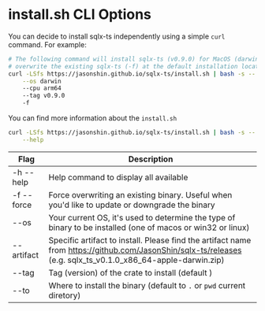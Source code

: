 # install.sh CLI Options

You can decide to install sqlx-ts independently using a simple `curl` command. For example:

```bash
# The following command will install sqlx-ts (v0.9.0) for MacOS (darwin) with M1 CPU (arm64)
# overwrite the existing sqlx-ts (-f) at the default installation location (pwd)
curl -LSfs https://jasonshin.github.io/sqlx-ts/install.sh | bash -s -- \
    --os darwin
    --cpu arm64
    --tag v0.9.0
    -f
```

You can find more information about the `install.sh`

```bash
curl -LSfs https://jasonshin.github.io/sqlx-ts/install.sh | bash -s -- \
    --help
```

| Flag       | Description                                                                                                                                                  |
|------------|--------------------------------------------------------------------------------------------------------------------------------------------------------------|
| -h --help  | Help command to display all available                                                                                                                        |
| -f --force | Force overwriting an existing binary. Useful when you'd like to update or downgrade the binary                                                               |
| --os       | Your current OS, it's used to determine the type of binary to be installed (one of macos or win32 or linux)                                                  |
| --artifact | Specific artifact to install. Please find the artifact name from https://github.com/JasonShin/sqlx-ts/releases (e.g. sqlx_ts_v0.1.0_x86_64-apple-darwin.zip) |
| --tag      | Tag (version) of the crate to install (default )                                                                                                             |
| --to       | Where to install the binary (default to `.` or `pwd` current diretory)                                                                                                        |
